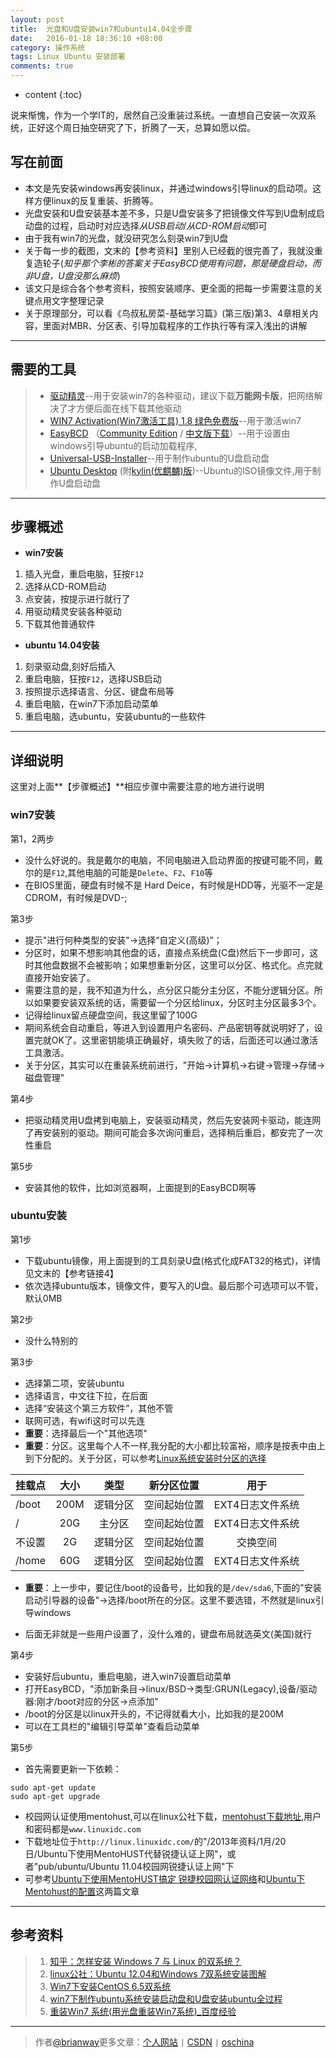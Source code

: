 ```yaml
---
layout: post
title:  光盘和U盘安装win7和ubuntu14.04全步骤
date:   2016-01-18 18:36:10 +08:00
category: 操作系统
tags: Linux Ubuntu 安装部署
comments: true
---
```


* content
{:toc}

说来惭愧，作为一个学IT的，居然自己没重装过系统。一直想自己安装一次双系统，正好这个周日抽空研究了下，折腾了一天，总算如愿以偿。




## 写在前面

- 本文是先安装windows再安装linux，并通过windows引导linux的启动项。这样方便linux的反复重装、折腾等。
- 光盘安装和U盘安装基本差不多，只是U盘安装多了把镜像文件写到U盘制成启动盘的过程，启动时对应选择*从USB启动*/*从CD-ROM启动*即可
- 由于我有win7的光盘，就没研究怎么刻录win7到U盘
- 关于每一步的截图，文末的【参考资料】里别人已经截的很完善了，我就没重复造轮子(*知乎那个李彬的答案关于EasyBCD使用有问题，那是硬盘启动，而非U盘，U盘没那么麻烦*)
- 该文只是综合各个参考资料，按照安装顺序、更全面的把每一步需要注意的关键点用文字整理记录
- 关于原理部分，可以看《鸟叔私房菜-基础学习篇》(第三版)第3、4章相关内容，里面对MBR、分区表、引导加载程序的工作执行等有深入浅出的讲解

------

## 需要的工具

>* [驱动精灵](http://www.drivergenius.com/)--用于安装win7的各种驱动，建议下载**万能网卡版**，把网络解决了才方便后面在线下载其他驱动
>* [WIN7 Activation(Win7激活工具) 1.8 绿色免费版](http://www.xiazaizhijia.com/soft/6387.html)--用于激活win7
>* [EasyBCD](http://www.softpedia.com/get/System/OS-Enhancements/EasyBCD.shtml) （[Community Edition](http://www.softpedia.com/get/System/OS-Enhancements/EasyBCD.shtml) / [中文版下载](http://www.onlinedown.net/soft/58174.htm)）--用于设置由windows引导ubuntu的启动加载程序,
>* [Universal-USB-Installer](http://www.pendrivelinux.com/universal-usb-installer-easy-as-1-2-3/#button)--用于制作ubuntu的U盘启动盘
>* [Ubuntu Desktop](http://www.ubuntu.com/download/desktop) (附[kylin(优麒麟)版](http://www.ubuntu.com/download/ubuntu-kylin))--Ubuntu的ISO镜像文件,用于制作U盘启动盘



------


## 步骤概述

- **win7安装**

1. 插入光盘，重启电脑，狂按`F12`
2. 选择从CD-ROM启动
3. 点安装，按提示进行就行了
4. 用驱动精灵安装各种驱动
5. 下载其他普通软件


- **ubuntu 14.04安装**

1. 刻录驱动盘,刻好后插入
2. 重启电脑，狂按`F12`，选择USB启动
3. 按照提示选择语言、分区、键盘布局等
4. 重启电脑，在win7下添加启动菜单
5. 重启电脑，选ubuntu，安装ubuntu的一些软件

------

## 详细说明

这里对上面**【步骤概述】**相应步骤中需要注意的地方进行说明

###  win7安装

第1，2两步

- 没什么好说的。我是戴尔的电脑，不同电脑进入启动界面的按键可能不同，戴尔的是`F12`,其他电脑的可能是`Delete`、`F2`、`F10`等
- 在BIOS里面，硬盘有时候不是 Hard Deice，有时候是HDD等，光驱不一定是CDROM，有时候是DVD-;

第3步

- 提示"进行何种类型的安装"->选择“自定义(高级)”；
- 分区时，如果不想影响其他盘的话，直接点系统盘(C盘)然后下一步即可，这时其他盘数据不会被影响；如果想重新分区，这里可以分区、格式化。点完就直接开始安装了。
- 需要注意的是，我不知道为什么，点分区只能分主分区，不能分逻辑分区。所以如果要安装双系统的话，需要留一个分区给linux，分区时主分区最多3个。
- 记得给linux留点硬盘空间，我这里留了100G
- 期间系统会自动重启，等进入到设置用户名密码、产品密钥等就说明好了，设置完就OK了。这里密钥能填正确最好，填失败了的话，后面还可以通过激活工具激活。
- 关于分区，其实可以在重装系统前进行，"开始->计算机->右键->管理->存储->磁盘管理"

第4步

- 把驱动精灵用U盘拷到电脑上，安装驱动精灵，然后先安装网卡驱动，能连网了再安装别的驱动。期间可能会多次询问重启，选择稍后重启，都安完了一次性重启

第5步

- 安装其他的软件，比如浏览器啊，上面提到的EasyBCD啊等


### ubuntu安装


第1步

- 下载ubuntu镜像，用上面提到的工具刻录U盘(格式化成FAT32的格式)，详情见文末的【参考链接4】
- 依次选择ubuntu版本，镜像文件，要写入的U盘。最后那个可选项可以不管，默认0MB


第2步

- 没什么特别的

第3步

- 选择第二项，安装ubuntu
- 选择语言，中文往下拉，在后面
- 选择“安装这个第三方软件”，其他不管
- 联网可选，有wifi这时可以先连
- **重要**：选择最后一个"其他选项"
- **重要**：分区。这里每个人不一样,我分配的大小都比较富裕，顺序是按表中由上到下分配的。关于分区，可以参考[Linux系统安装时分区的选择](http://www.cnblogs.com/gylei/archive/2011/12/04/2275987.html)

| 挂载点   | 大小     |  类型   |新分区位置  | 用于           |
| -------- | :-----:  | :----:  |  :----:    |:----:          |
| /boot    | 200M     | 逻辑分区|空间起始位置|EXT4日志文件系统|
| /        | 20G      | 主分区  |空间起始位置|EXT4日志文件系统|
| 不设置   | 2G       | 逻辑分区|空间起始位置|     交换空间   |
| /home    | 60G      | 逻辑分区|空间起始位置|EXT4日志文件系统|


- **重要**：上一步中，要记住/boot的设备号，比如我的是`/dev/sda6`,下面的"安装启动引导器的设备"->选择/boot所在的分区。这里不要选错，不然就是linux引导windows

- 后面无非就是一些用户设置了，没什么难的，键盘布局就选英文(美国)就行

第4步

- 安装好后ubuntu，重启电脑，进入win7设置启动菜单
- 打开EasyBCD，"添加新条目->linux/BSD->类型:GRUN(Legacy),设备/驱动器:刚才/boot对应的分区->点添加"
- /boot的分区是以linux开头的，不记得就看大小，比如我的是200M
- 可以在工具栏的"编辑引导菜单"查看启动菜单

第5步

- 首先需要更新一下依赖：

```shell
sudo apt-get update
sudo apt-get upgrade
```

- 校园网认证使用mentohust,可以在linux公社下载，[mentohust下载地址](http://linux.linuxidc.com/2013%E5%B9%B4%E8%B5%84%E6%96%99/1%E6%9C%88/20%E6%97%A5/Ubuntu%E4%B8%8B%E4%BD%BF%E7%94%A8MentoHUST%E4%BB%A3%E6%9B%BF%E9%94%90%E6%8D%B7%E8%AE%A4%E8%AF%81%E4%B8%8A%E7%BD%91/),用户和密码都是`www.linuxidc.com`
- 下载地址位于`http://linux.linuxidc.com/`的"/2013年资料/1月/20日/Ubuntu下使用MentoHUST代替锐捷认证上网"，或者"pub/ubuntu/Ubuntu 11.04校园网锐捷认证上网"下
- 可参考[Ubuntu下使用MentoHUST搞定 锐捷校园网认证网络](http://www.linuxidc.com/Linux/2013-10/91157.htm)和[Ubuntu下Mentohust的配置](http://www.linuxidc.com/Linux/2013-10/91158.htm)这两篇文章

------

## 参考资料

>1. [知乎：怎样安装 Windows 7 与 Linux 的双系统？](https://www.zhihu.com/question/19867618)
>2. [linux公社：Ubuntu 12.04和Windows 7双系统安装图解](http://www.linuxidc.com/Linux/2012-05/59663.htm)
>3. [Win7下安装CentOS 6.5双系统](http://blog.sina.com.cn/s/blog_86e874d30101e3d8.html)
>4. [win7下制作ubuntu系统安装启动盘和U盘安装ubuntu全过程](http://blog.csdn.net/liangcaiyun2013/article/details/10410797)
>5. [重装Win7 系统(用光盘重装Win7系统)_百度经验](http://jingyan.baidu.com/article/597035520848d98fc00740f1.html)




----

> 作者[@brianway](http://brianway.github.io/)更多文章：[个人网站](http://brianway.github.io/) `|` [CSDN](http://blog.csdn.net/h3243212/) `|` [oschina](http://my.oschina.net/brianway)
